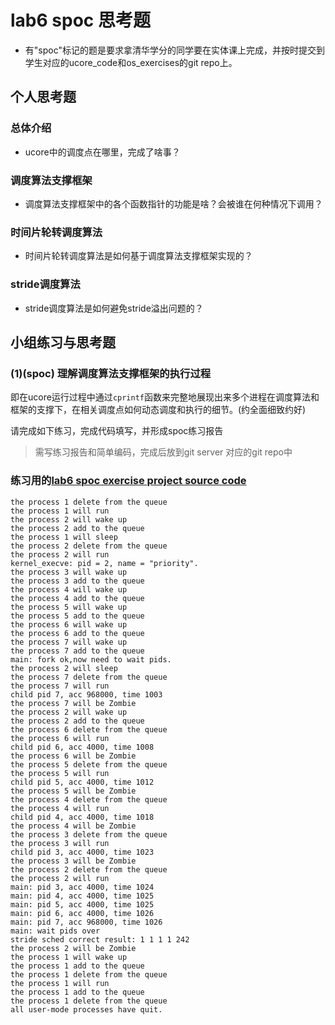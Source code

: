 # lab6 spoc 思考题

- 有"spoc"标记的题是要求拿清华学分的同学要在实体课上完成，并按时提交到学生对应的ucore_code和os_exercises的git repo上。


## 个人思考题

### 总体介绍

 - ucore中的调度点在哪里，完成了啥事？


### 调度算法支撑框架

 - 调度算法支撑框架中的各个函数指针的功能是啥？会被谁在何种情况下调用？

### 时间片轮转调度算法

 - 时间片轮转调度算法是如何基于调度算法支撑框架实现的？

### stride调度算法

 - stride调度算法是如何避免stride溢出问题的？

## 小组练习与思考题

### (1)(spoc) 理解调度算法支撑框架的执行过程

即在ucore运行过程中通过`cprintf`函数来完整地展现出来多个进程在调度算法和框架的支撑下，在相关调度点如何动态调度和执行的细节。(约全面细致约好)

请完成如下练习，完成代码填写，并形成spoc练习报告
> 需写练习报告和简单编码，完成后放到git server 对应的git repo中

### 练习用的[lab6 spoc exercise project source code](https://github.com/chyyuu/ucore_lab/tree/master/labcodes_answer/lab6_result)

```
the process 1 delete from the queue
the process 1 will run
the process 2 will wake up
the process 2 add to the queue
the process 1 will sleep
the process 2 delete from the queue
the process 2 will run
kernel_execve: pid = 2, name = "priority".
the process 3 will wake up
the process 3 add to the queue
the process 4 will wake up
the process 4 add to the queue
the process 5 will wake up
the process 5 add to the queue
the process 6 will wake up
the process 6 add to the queue
the process 7 will wake up
the process 7 add to the queue
main: fork ok,now need to wait pids.
the process 2 will sleep
the process 7 delete from the queue
the process 7 will run
child pid 7, acc 968000, time 1003
the process 7 will be Zombie
the process 2 will wake up
the process 2 add to the queue
the process 6 delete from the queue
the process 6 will run
child pid 6, acc 4000, time 1008
the process 6 will be Zombie
the process 5 delete from the queue
the process 5 will run
child pid 5, acc 4000, time 1012
the process 5 will be Zombie
the process 4 delete from the queue
the process 4 will run
child pid 4, acc 4000, time 1018
the process 4 will be Zombie
the process 3 delete from the queue
the process 3 will run
child pid 3, acc 4000, time 1023
the process 3 will be Zombie
the process 2 delete from the queue
the process 2 will run
main: pid 3, acc 4000, time 1024
main: pid 4, acc 4000, time 1025
main: pid 5, acc 4000, time 1025
main: pid 6, acc 4000, time 1026
main: pid 7, acc 968000, time 1026
main: wait pids over
stride sched correct result: 1 1 1 1 242
the process 2 will be Zombie
the process 1 will wake up
the process 1 add to the queue
the process 1 delete from the queue
the process 1 will run
the process 1 add to the queue
the process 1 delete from the queue
all user-mode processes have quit.
```